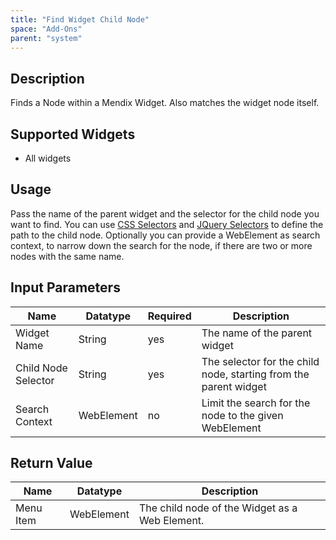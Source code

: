 ```yaml
---
title: "Find Widget Child Node"
space: "Add-Ons"
parent: "system"
---
```


## Description

Finds a Node within a Mendix Widget.
Also matches the widget node itself.

## Supported Widgets

 + All widgets

## Usage

Pass the name of the parent widget and the selector for the child node you want to find. You can use [CSS Selectors](selectors#css-selectors) and [JQuery Selectors](selectors#jquery-selectors) to define the path to the child node.
Optionally you can provide a WebElement as search context, to narrow down the search for the node, if there are two or more nodes with the same name.

## Input Parameters

Name | Datatype | Required | Description
--- | --- | --- | ---
Widget Name | String | yes | The name of the parent widget
Child Node Selector | String | yes | The selector for the child node, starting from the parent widget
Search Context | WebElement | no | Limit the search for the node to the given WebElement

## Return Value

Name | Datatype | Description
--- | --- | ---
Menu Item | WebElement | The child node of the Widget as a Web Element.
